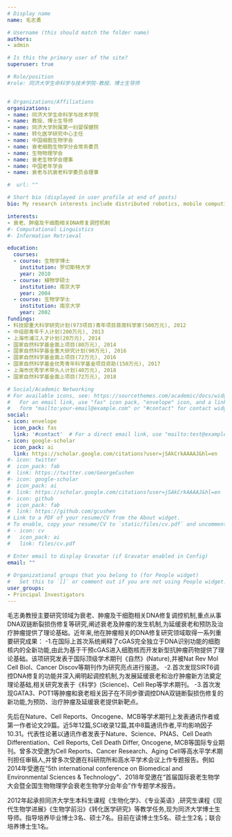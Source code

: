 ```yaml
---
# Display name
name: 毛志勇

# Username (this should match the folder name)
authors:
- admin

# Is this the primary user of the site?
superuser: true

# Role/position
#role: 同济大学生命科学与技术学院-教授、博士生导师


# Organizations/Affiliations
organizations:
- name: 同济大学生命科学与技术学院
- name: 教授、博士生导师
- name: 同济大学附属第一妇婴保健院
- name: 转化医学研究中心主任
- name: 中国细胞生物学会
- name: 衰老细胞生物学分会常务委员
- name: 生物物理学会
- name: 衰老生物学会理事
- name: 中国老年学会
- name: 衰老与抗衰老科学委员会理事

#  url: ""

# Short bio (displayed in user profile at end of posts)
bio: My research interests include distributed robotics, mobile computing and programmable matter.

interests:
- 衰老、肿瘤及干细胞相关DNA修复调控机制
#- Computational Linguistics
#- Information Retrieval

education:
  courses:
  - course: 生物学博士
    institution: 罗切斯特大学
    year: 2010
  - course: 植物学硕士
    institution: 南京大学
    year: 2004
  - course: 生物学学士
    institution: 南京大学
    year: 2002
fundings:
- 科技部重大科学研究计划(973项目)青年项目首席科学家(500万元), 2012
- 中组部青年千人计划(200万元), 2013
- 上海市浦江人才计划(20万元), 2014
- 国家自然科学基金面上项目(80万元), 2014
- 国家自然科学基金重大研究计划(90万元), 2016
- 国家自然科学基金面上项目(72万元), 2016
- 国家自然科学基金优秀青年科学基金项目资助(150万元), 2017
- 上海市优秀学术带头人计划(40万元), 2018
- 国家自然科学基金面上项目(72万元), 2018

# Social/Academic Networking
# For available icons, see: https://sourcethemes.com/academic/docs/widgets/#icons
#   For an email link, use "fas" icon pack, "envelope" icon, and a link in the
#   form "mailto:your-email@example.com" or "#contact" for contact widget.
social:
- icon: envelope
  icon_pack: fas
  link: '#contact'  # For a direct email link, use "mailto:test@example.org".
- icon: google-scholar
  icon_pack: ai
  link: https://scholar.google.com/citations?user=jSAkCrkAAAAJ&hl=en
#- icon: twitter
#  icon_pack: fab
#  link: https://twitter.com/GeorgeCushen
#- icon: google-scholar
#  icon_pack: ai
#  link: https://scholar.google.com/citations?user=jSAkCrkAAAAJ&hl=en
#- icon: github
#  icon_pack: fab
#  link: https://github.com/gcushen
# Link to a PDF of your resume/CV from the About widget.
# To enable, copy your resume/CV to `static/files/cv.pdf` and uncomment the lines below.  
# - icon: cv
#   icon_pack: ai
#   link: files/cv.pdf

# Enter email to display Gravatar (if Gravatar enabled in Config)
email: ""
  
# Organizational groups that you belong to (for People widget)
#   Set this to `[]` or comment out if you are not using People widget.  
user_groups:
- Principal Investigators
---
```


毛志勇教授主要研究领域为衰老、肿瘤及干细胞相关DNA修复调控机制,重点从事DNA双链断裂损伤修复等研究,阐述衰老及肿瘤的发生机制,为延缓衰老和预防及治疗肿瘤提供了理论基础。近年来,他在肿瘤相关的DNA修复研究领域取得一系列重要研究成果：
-1.在国际上首次系统阐释了cGAS完全独立于DNA识别功能的细胞核内的全新功能,由此为基于干预cGAS进入细胞核而开发新型抗肿瘤药物提供了理论基础。该项研究发表于国际顶级学术期刊《自然》(Nature),并被Nat Rev Mol Cell Biol、Cancer Discov等期刊作为研究亮点进行报道。
-2.首次发现SIRT6调控DNA修复的功能并深入阐明起调控机制,为发展延缓衰老和治疗肿瘤新方法奠定理论基础,相关研究发表于《科学》(Science)、Cell Rep等学术期刊。
-3.首次发现GATA3、POT1等肿瘤和衰老相关因子在不同步骤调控DNA双链断裂损伤修复的新功能,为预防、治疗肿瘤及延缓衰老提供新靶点。

先后在Nature、Cell Reports、Oncogene、MCB等学术期刊上发表通讯作者或第一作者论文29篇。近5年12篇,SCI收录12篇,其中8篇通讯作者,平均影响因子10.31。代表性论著以通讯作者发表于Nature、Science、PNAS、Cell Death Differentiation、Cell Reports, Cell Death Differ, Oncogene, MCB等国际专业期刊。曾多次受邀为Cell Reports、Cancer Research、Aging Cell等高水平学术期刊担任审稿人,并曾多次受邀在科研院所和高水平学术会议上作专题报告。例如2014年受邀在“5th international conference on Biomedical and Environmental Sciences & Technology”、2018年受邀在“首届国际衰老生物学大会暨全国生物物理学会衰老生物学分会年会”作专题学术报告。

2012年起承担同济大学生本科生课程《生物化学》、《专业英语》,研究生课程《现代生物学进展》《生物学前沿》《转化医学研究》等教学任务,现为同济大学博士生导师。指导培养毕业博士3名、硕士7名。目前在读博士生5名、硕士生2名；联合培养博士生1名。

